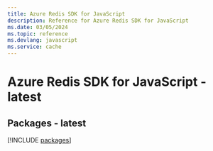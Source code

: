 ```yaml
---
title: Azure Redis SDK for JavaScript
description: Reference for Azure Redis SDK for JavaScript
ms.date: 03/05/2024
ms.topic: reference
ms.devlang: javascript
ms.service: cache
---
```

# Azure Redis SDK for JavaScript - latest
## Packages - latest
[!INCLUDE [packages](redis-index.md)]